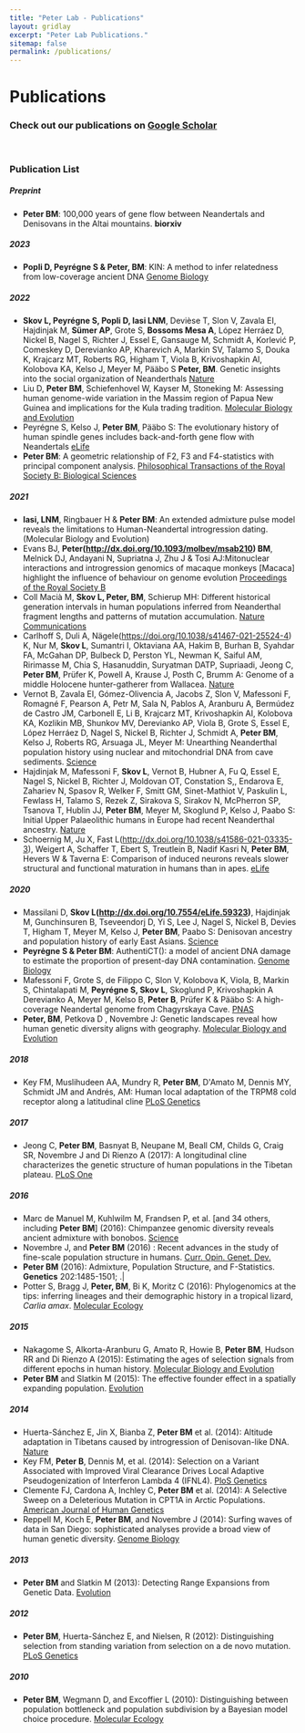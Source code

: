 ```yaml
---
title: "Peter Lab - Publications"
layout: gridlay
excerpt: "Peter Lab Publications."
sitemap: false
permalink: /publications/
---
```



# Publications


### Check out our publications on [Google Scholar](https://scholar.google.com/citations?user=AhSCOR4AAAAJ)
<!--<img src = "{{ site.url}}{{ site.baseurl}}/images/pubpic/PLOSgeneticsAug2017cover.png" class="img-responsive" width = "25%" style="float: right; padding-left: 15px" />-->
<br>

### **Publication List**
##### Preprint 
- __Peter BM__: 100,000 years of gene flow between Neandertals and Denisovans in the Altai mountains. **biorxiv** 

##### 2023
- **Popli D, Peyrégne S & Peter, BM**: KIN: A method to infer relatedness from low-coverage ancient DNA [Genome Biology](http://dx.doi.org/10.1186/s13059-023-02847-7)

##### 2022
- **Skov L, Peyrégne S, Popli D, Iasi LNM**, Devièse T, Slon V, Zavala EI, Hajdinjak M, **Sümer AP**, Grote S, **Bossoms Mesa A**, López Herráez D, Nickel B, Nagel S, Richter J, Essel E, Gansauge M, Schmidt A, Korlević P, Comeskey D, Derevianko AP, Kharevich A, Markin SV, Talamo S, Douka K, Krajcarz MT, Roberts RG, Higham T, Viola B, Krivoshapkin AI, Kolobova KA, Kelso J, Meyer M, Pääbo S **Peter, BM**. Genetic insights into the social organization of Neanderthals [Nature](https://doi.org/10.1038/s41586-022-05283-y)
- Liu D, **Peter BM**, Schiefenhovel W, Kayser M, Stoneking M: Assessing human genome-wide variation in the Massim region of Papua New Guinea and implications for the Kula trading tradition. [Molecular Biology and Evolution](http://dx.doi.org/10.1093/molbev/msac165)
- Peyrégne S, Kelso J, **Peter BM**, Pääbo S: The evolutionary history of human spindle genes includes back-and-forth gene flow with Neandertals [eLife](http://dx.doi.org/10.7554/eLife.75464)
- **Peter BM**: A geometric relationship of F2, F3 and F4-statistics with principal component analysis. [Philosophical Transactions of the Royal Society B: Biological Sciences](http://dx.doi.org/10.1098/rstb.2020.0413)

##### 2021
- **Iasi, LNM**, Ringbauer H & **Peter BM**: An extended admixture pulse model reveals the limitations to Human-Neandertal introgression dating. (Molecular Biology and Evolution)
- Evans BJ, **Peter(http://dx.doi.org/10.1093/molbev/msab210) BM**, Melnick DJ, Andayani N, Supriatna J, Zhu J & Tosi AJ:Mitonuclear interactions and introgression genomics of macaque monkeys [Macaca] highlight the influence of behaviour on genome evolution [Proceedings of the Royal Society B](http://dx.doi.org/10.1098/rspb.2021.1756)
- Coll Macià M, **Skov L, Peter, BM**, Schierup MH: Different historical generation intervals in human populations inferred from Neanderthal fragment lengths and patterns of mutation accumulation. [Nature Communications]()
- Carlhoff S, Duli A, Nägele(https://doi.org/10.1038/s41467-021-25524-4) K, Nur M, **Skov L**, Sumantri I, Oktaviana AA, Hakim B, Burhan B, Syahdar FA, McGahan DP, Bulbeck D, Perston YL, Newman K, Saiful AM, Ririmasse M, Chia S, Hasanuddin, Suryatman DATP, Supriaadi, Jeong C, **Peter BM**, Prüfer K, Powell A, Krause J, Posth C, Brumm A: Genome of a middle Holocene hunter-gatherer from Wallacea. [Nature](http://dx.doi.org/10.1038/s41586-021-03823-6)
- Vernot B, Zavala EI, Gómez-Olivencia A, Jacobs Z, Slon V, Mafessoni F, Romagné F, Pearson A, Petr M, Sala N, Pablos A, Aranburu A, Bermúdez de Castro JM, Carbonell E, Li B, Krajcarz MT, Krivoshapkin AI, Kolobova KA, Kozlikin MB, Shunkov MV, Derevianko AP, Viola B, Grote S, Essel E, López Herráez D, Nagel S, Nickel B, Richter J, Schmidt A, **Peter BM**, Kelso J, Roberts RG, Arsuaga JL, Meyer M: Unearthing Neanderthal population history using nuclear and mitochondrial DNA from cave sediments. [Science]()
- Hajdinjak M, Mafessoni F, **Skov L**, Vernot B, Hubner A, Fu Q, Essel E, Nagel S, Nickel B, Richter J, Moldovan OT, Constation S,, Endarova E, Zahariev N, Spasov R, Welker F, Smitt GM, Sinet-Mathiot V, Paskulin L, Fewlass H, Talamo S, Rezek Z, Sirakova S, Sirakov N, McPherron SP, Tsanova T, Hublin JJ, **Peter BM**, Meyer M, Skoglund P, Kelso J, Paabo S: Initial Upper Palaeolithic humans in Europe had recent Neanderthal ancestry. [Nature]()
- Schoernig M, Ju X, Fast L(http://dx.doi.org/10.1038/s41586-021-03335-3), Weigert A, Schaffer T, Ebert S, Treutlein B, Nadif Kasri N, **Peter BM**, Hevers W & Taverna E: Comparison of induced neurons reveals slower structural and functional maturation in humans than in apes. [eLife]()

##### 2020
- Massilani D, **Skov L(http://dx.doi.org/10.7554/eLife.59323)**, Hajdinjak M, Gunchinsuren B, Tseveendorj D, Yi S, Lee J, Nagel S, Nickel B, Devies T, Higham T, Meyer M, Kelso J, **Peter BM**, Paabo S: Denisovan ancestry and population history of early East Asians. [Science](Science)
- **Peyrėgne S & Peter BM**: AuthentiCT(): a model of ancient DNA damage to estimate the proportion of present-day DNA contamination. [Genome Biology]()
- Mafessoni F, Grote S, de Filippo C, Slon V, Kolobova K, Viola, B, Markin S, Chintalapati M, **Peyrégne S, Skov L**, Skoglund P, Krivoshapkin A Derevianko A, Meyer M, Kelso B, **Peter B**, Prüfer K & Pääbo S: A high-coverage Neandertal genome from Chagyrskaya Cave. [PNAS]()
- **Peter, BM**, Petkova D , Novembre J: Genetic landscapes reveal how human genetic diversity aligns with geography. [Molecular Biology and Evolution]()

##### 2018
- Key FM, Muslihudeen AA, Mundry R, **Peter BM**, D'Amato M, Dennis MY, Schmidt JM and Andrés, AM: Human local adaptation of the TRPM8 cold receptor along a latitudinal cline [PLoS Genetics]()

##### 2017
- Jeong C, **Peter BM**, Basnyat B, Neupane M, Beall CM, Childs G, Craig SR, Novembre J and Di Rienzo A (2017): A longitudinal cline characterizes the genetic structure of human populations in the Tibetan plateau. [PLoS One]()

##### 2016
- Marc de Manuel M, Kuhlwilm M, Frandsen P, et al. \[and 34 others, including **Peter BM**\] (2016): Chimpanzee genomic diversity reveals ancient admixture with bonobos. [Science]()
- Novembre J, and **Peter BM** (2016) : Recent advances in the study of fine-scale population structure in humans. [Curr. Opin. Genet. Dev.]()
- **Peter BM** (2016): Admixture, Population Structure, and F-Statistics. **Genetics** 202:1485-1501; .|
- Potter S, Bragg J, **Peter, BM**, Bi K, Moritz C (2016): Phylogenomics at the tips: inferring lineages and their demographic history in a tropical lizard, *Carlia amax*. [Molecular Ecology]()

##### 2015
- Nakagome S, Alkorta-Aranburu G, Amato R, Howie B, **Peter BM**, Hudson RR and Di Rienzo A (2015): Estimating the ages of selection signals from different epochs in human history. [Molecular Biology and Evolution]()
- **Peter BM** and Slatkin M (2015): The effective founder effect in a spatially expanding population. [Evolution]()

##### 2014
- Huerta-Sánchez E, Jin X, Bianba Z, **Peter BM** et al. (2014): Altitude adaptation in Tibetans caused by introgression of Denisovan-like DNA. [Nature]()
- Key FM, **Peter B**, Dennis M, et al. (2014): Selection on a Variant Associated with Improved Viral Clearance Drives Local Adaptive Pseudogenization of Interferon Lambda 4 (IFNL4). [PloS Genetics]()
- Clemente FJ, Cardona A, Inchley C, **Peter BM** et al. (2014): A Selective Sweep on a Deleterious Mutation in CPT1A in Arctic Populations. [American Journal of Human Genetics]()
- Reppell M, Koch E, **Peter BM**, and Novembre J (2014): Surfing waves of data in San Diego: sophisticated analyses provide a broad view of human genetic diversity. [Genome Biology]()

##### 2013
- **Peter BM** and Slatkin M (2013): Detecting Range Expansions from Genetic Data. [Evolution]()

##### 2012
- **Peter BM**, Huerta-Sánchez E, and Nielsen, R (2012): Distinguishing selection from standing variation from selection on a de novo mutation. [PLoS Genetics]()

##### 2010
- **Peter BM**, Wegmann D, and Excoffier L (2010): Distinguishing between population bottleneck and population subdivision by a Bayesian model choice procedure. [Molecular Ecology]()
